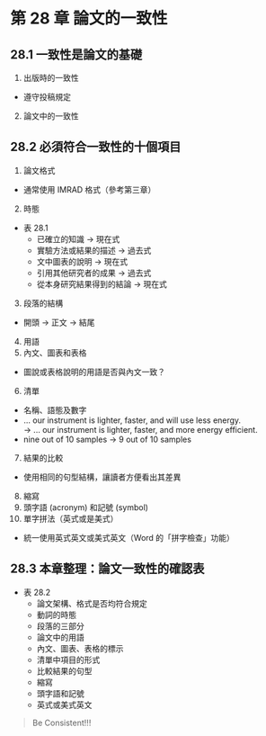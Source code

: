 # 第 28 章 論文的一致性

## 28.1 一致性是論文的基礎

1. 出版時的一致性
  * 遵守投稿規定
2. 論文中的一致性

## 28.2 必須符合一致性的十個項目

1. 論文格式
  * 通常使用 IMRAD 格式（參考第三章）
2. 時態
  * 表 28.1
     * 已確立的知識 → 現在式
     * 實驗方法或結果的描述 → 過去式
     * 文中圖表的說明 → 現在式
     * 引用其他研究者的成果 → 過去式
     * 從本身研究結果得到的結論 → 現在式
3. 段落的結構
  * 開頭 → 正文 → 結尾
4. 用語
5. 內文、圖表和表格
  * 圖說或表格說明的用語是否與內文一致？
6. 清單
  * 名稱、語態及數字
  * ... our instrument is lighter, faster, and will use less energy.  
    → ... our instrument is lighter, faster, and more energy efficient.
  * nine out of 10 samples → 9 out of 10 samples
7. 結果的比較
  * 使用相同的句型結構，讓讀者方便看出其差異
8. 縮寫
9. 頭字語 (acronym) 和記號 (symbol)
10. 單字拼法（英式或是美式）
  * 統一使用英式英文或美式英文（Word 的「拼字檢查」功能）

## 28.3 本章整理：論文一致性的確認表

* 表 28.2
  * 論文架構、格式是否均符合規定
  * 動詞的時態
  * 段落的三部分
  * 論文中的用語
  * 內文、圖表、表格的標示
  * 清單中項目的形式
  * 比較結果的句型
  * 縮寫
  * 頭字語和記號
  * 英式或美式英文

> Be Consistent!!!
